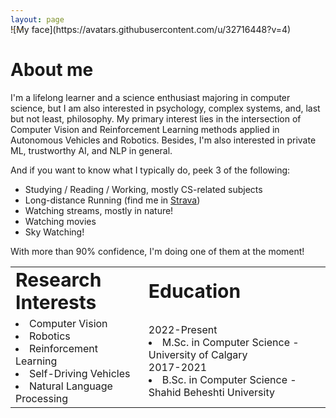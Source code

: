 ```yaml
---
layout: page
---
```


<span style="display:block; margin-top:-30px;">
![My face](https://avatars.githubusercontent.com/u/32716448?v=4)
</span>


# About me
I'm a lifelong learner and a science enthusiast majoring in computer science, but I am also interested in psychology, complex systems, and, last but not least, philosophy. My primary interest lies in the intersection of Computer Vision and Reinforcement Learning methods applied in Autonomous Vehicles and Robotics. Besides, I'm also interested in private ML, trustworthy AI, and NLP in general.

And if you want to know what I typically do, peek 3 of the following:

- Studying / Reading / Working, mostly CS-related subjects
- Long-distance Running (find me in [Strava](https://www.strava.com/athletes/69027970))
- Watching streams, mostly in nature!
- Watching movies
- Sky Watching!

With more than 90% confidence, I'm doing one of them at the moment!


<table border="0" style="border-collapse: collapse; width: 100%;">
 <tr>
    <td><b style="font-size:30px">Research Interests</b></td>
    <td><b style="font-size:30px">Education</b></td>
 </tr>
 <tr>
    <td>
    <li>
        Computer Vision
    </li>
    <li>
        Robotics
    </li>
    <li>
        Reinforcement Learning
    </li>
    <li>
        Self-Driving Vehicles
    </li>
    <li>
        Natural Language Processing
    </li>
    </td>
    <td>
    2022-Present
    <li>
        M.Sc. in Computer Science - University of Calgary
    </li>
    2017-2021
    <li>
        B.Sc. in Computer Science - Shahid Beheshti University
    </li>
    </td>
 </tr>
</table>
